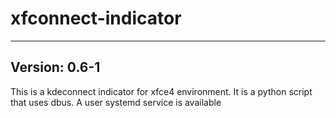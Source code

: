 # xfconnect-indicator
----------------------------------------------------------------------
Version: 0.6-1
----------------------------------------------------------------------
This is a kdeconnect indicator for xfce4 environment.
It is a python script that uses dbus.
A user systemd service is available
